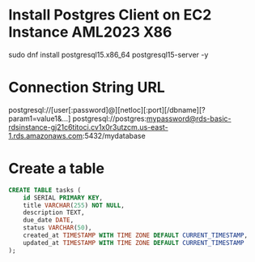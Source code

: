 # Install Postgres Client on EC2 Instance AML2023 X86

sudo dnf install postgresql15.x86_64 postgresql15-server -y

# Connection String URL

postgresql://[user[:password]@][netloc][:port][/dbname][?param1=value1&...]
postgresql://postgres:mypassword@rds-basic-rdsinstance-gj21c6titoci.cv1x0r3utzcm.us-east-1.rds.amazonaws.com:5432/mydatabase

# Create a table

```sql
CREATE TABLE tasks (
    id SERIAL PRIMARY KEY,
    title VARCHAR(255) NOT NULL,
    description TEXT,
    due_date DATE,
    status VARCHAR(50),
    created_at TIMESTAMP WITH TIME ZONE DEFAULT CURRENT_TIMESTAMP,
    updated_at TIMESTAMP WITH TIME ZONE DEFAULT CURRENT_TIMESTAMP
);
```
